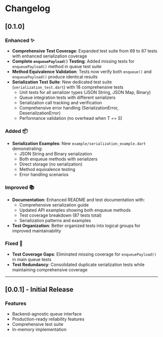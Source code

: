# Changelog

## [0.1.0]

### Enhanced ✨
- **Comprehensive Test Coverage**: Expanded test suite from 69 to 87 tests with enhanced serialization coverage
- **Complete `enqueuePayload()` Testing**: Added missing tests for `enqueuePayload()` method in queue test suite
- **Method Equivalence Validation**: Tests now verify both `enqueue()` and `enqueuePayload()` produce identical results
- **Serialization Test Suite**: New dedicated test suite (`serialization_test.dart`) with 18 comprehensive tests
  - Unit tests for all serializer types (JSON String, JSON Map, Binary)
  - Queue integration tests with different serializers
  - Serialization call tracking and verification
  - Comprehensive error handling (SerializationError, DeserializationError)
  - Performance validation (no overhead when T == S)

### Added 📦
- **Serialization Examples**: New `example/serialization_example.dart` demonstrating:
  - JSON String and Binary serialization
  - Both enqueue methods with serializers
  - Direct storage (no serialization)
  - Method equivalence testing
  - Error handling scenarios

### Improved 📚
- **Documentation**: Enhanced README and test documentation with:
  - Comprehensive serialization guide
  - Updated API examples showing both enqueue methods
  - Test coverage breakdown (87 tests total)
  - Serialization patterns and examples
- **Test Organization**: Better organized tests into logical groups for improved maintainability

### Fixed 🐛
- **Test Coverage Gaps**: Eliminated missing coverage for `enqueuePayload()` in main queue tests
- **Test Redundancy**: Consolidated duplicate serialization tests while maintaining comprehensive coverage

---

## [0.0.1] - Initial Release

### Features
- Backend-agnostic queue interface
- Production-ready reliability features
- Comprehensive test suite
- In-memory implementation
